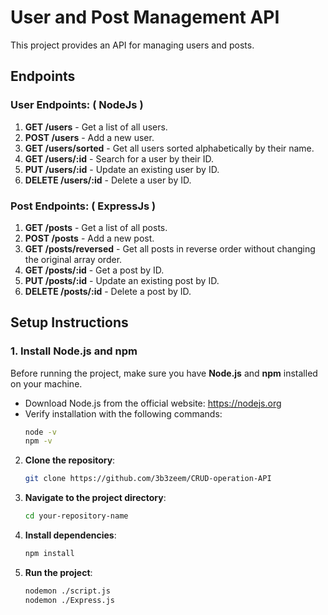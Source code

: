 # User and Post Management API

This project provides an API for managing users and posts.

## Endpoints

### User Endpoints: ( NodeJs )

1. **GET /users** - Get a list of all users.
2. **POST /users** - Add a new user.
3. **GET /users/sorted** - Get all users sorted alphabetically by their name.
4. **GET /users/:id** - Search for a user by their ID.
5. **PUT /users/:id** - Update an existing user by ID.
6. **DELETE /users/:id** - Delete a user by ID.

### Post Endpoints: ( ExpressJs )

1. **GET /posts** - Get a list of all posts.
2. **POST /posts** - Add a new post.
3. **GET /posts/reversed** - Get all posts in reverse order without changing the original array order.
4. **GET /posts/:id** - Get a post by ID.
5. **PUT /posts/:id** - Update an existing post by ID.
6. **DELETE /posts/:id** - Delete a post by ID.

## Setup Instructions

### 1. Install Node.js and npm
Before running the project, make sure you have **Node.js** and **npm** installed on your machine.

- Download Node.js from the official website: https://nodejs.org
- Verify installation with the following commands:
    ```bash
    node -v
    npm -v

2. **Clone the repository**:
    ```bash
    git clone https://github.com/3b3zeem/CRUD-operation-API

3. **Navigate to the project directory**:
    ```bash
    cd your-repository-name
    ```
4. **Install dependencies**:
    ```bash
    npm install
    ```
5. **Run the project**:
    ```bash
    nodemon ./script.js
    nodemon ./Express.js
    ```
